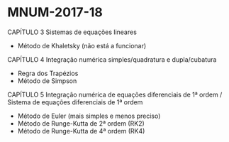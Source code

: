 # MNUM-2017-18

CAPÍTULO 3
Sistemas de equações lineares
- Método de Khaletsky (não está a funcionar)

CAPÍTULO 4
Integração numérica simples/quadratura e dupla/cubatura
- Regra dos Trapézios
- Método de Simpson

CAPÍTULO 5
Integração numérica de equações diferenciais de 1ª ordem
/ Sistema de equações diferenciais de 1ª ordem
- Método de Euler (mais simples e menos preciso)
- Método de Runge-Kutta de 2ª ordem (RK2)
- Método de Runge-Kutta de 4ª ordem (RK4)
